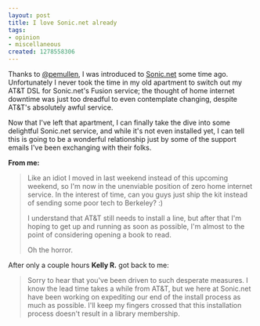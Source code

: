 ```yaml
--- 
layout: post
title: I love Sonic.net already
tags: 
- opinion
- miscellaneous
created: 1278558306
---
```

Thanks to [@pemullen](http://twitter.com/pemullen), I was introduced to [Sonic.net](http://sonic.net) some time ago. Unfortunately I never took the time in my old apartment to switch out my AT&T DSL for Sonic.net's Fusion service; the thought of home internet downtime was just too dreadful to even contemplate changing, despite AT&T's absolutely awful service.

Now that I've left that apartment, I can finally take the dive into some delightful Sonic.net service, and while it's not even installed yet, I can tell this is going to be a wonderful relationship just by some of the support emails I've been exchanging with their folks.

**From me:**

> Like an idiot I moved in last weekend instead of this upcoming weekend, so I'm
> now in the unenviable position of zero home internet service. In the interest
> of time, can you guys just ship the kit instead of sending some poor tech to
> Berkeley? :)
> 
> I understand that AT&T still needs to install a line, but after that I'm hoping
> to get up and running as soon as possible, I'm almost to the point of
> considering opening a book to read.
> 
> 
> Oh the horror.

After only a couple hours **Kelly R.** got back to me:

> Sorry to hear that you've been driven to such desperate measures. I know the lead time takes a while from AT&T, but we here at Sonic.net have been working on expediting our end of the install process as much as possible. I'll keep my fingers crossed that this installation process doesn't result in a library membership.
